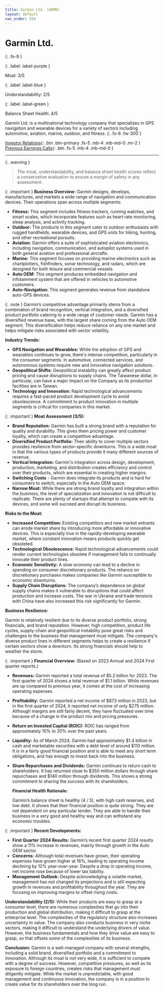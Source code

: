 ```yaml
---
title: Garmin Ltd. (GRMN)
layout: default
nav_order: 354
---
```


# Garmin Ltd.
{: .fs-9 }

{: .label .label-purple }

Moat: 3/5

{: .label .label-blue }

Understandability: 2/5

{: .label .label-green }

Balance Sheet Health: 4/5

Garmin Ltd. is a multinational technology company that specializes in GPS navigation and wearable devices for a variety of sectors including automotive, aviation, marine, outdoor, and fitness.
{: .fs-6 .fw-300 }

[Investor Relations](https://www.google.com/search?q=GRMN+investor+relations){: .btn .btn-primary .fs-5 .mb-4 .mb-md-0 .mr-2 }
[Previous Earnings Calls](https://discountingcashflows.com/company/GRMN/transcripts/){: .btn .fs-5 .mb-4 .mb-md-0 }

---

{: .warning }
>The moat, understandability, and balance sheet health scores reflect a conservative evaluation to ensure a margin of safety in any assessment.



{: .important }
**Business Overview:** Garmin designs, develops, manufactures, and markets a wide range of navigation and communication devices. Their operations span across multiple segments:
*   **Fitness:** This segment includes fitness trackers, running watches, and smart scales, which incorporate features such as heart rate monitoring, sleep analysis, and activity tracking.
*   **Outdoor:** The products in this segment cater to outdoor enthusiasts with rugged handhelds, wearable devices, and GPS units for hiking, hunting, and other recreational pursuits.
*   **Aviation:** Garmin offers a suite of sophisticated aviation electronics, including navigation, communication, and autopilot systems used in both general aviation and professional aircrafts.
*   **Marine:** This segment focuses on providing marine electronics such as chartplotters, fishfinders, sonar technology, and radars, which are designed for both leisure and commercial vessels.
*   **Auto OEM:** This segment produces embedded navigation and infotainment system that are offered in vehicles to automotive customers. 
*   **Auto-Navigation:** This segment generates revenue from standalone auto-GPS devices.
    
{: .note }
Garmin’s competitive advantage primarily stems from a combination of brand recognition, vertical integration, and a diversified product portfolio catering to a wide range of customer needs. Garmin has a diversified revenue base, with the largest share coming from the Auto OEM segment. This diversification helps reduce reliance on any one market and helps mitigate risks associated with sector volatility.

**Industry Trends:**

*   **GPS Navigation and Wearables:** While the adoption of GPS and wearables continues to grow, there's intense competition, particularly in the consumer segments. In automotive, connected services, and autonomous systems require new and innovative navigation solutions.
*  **Geopolitical Shifts:** Geopolitical instability can greatly affect product pricing and cause disruptions to supply chains. The Taiwanese dollar, in particular, can have a major impact on the Company as its production facilities are in Taiwan.
*   **Technology and Innovation:** Rapid technological advancements requires a fast-paced product development cycle to avoid obsolescence. A commitment to product innovation in multiple segments is critical for companies in this market.

{: .important }
**Moat Assessment (3/5):**
*  **Brand Reputation:** Garmin has built a strong brand with a reputation for quality and durability. This gives them pricing power and customer loyalty, which can create a competitive advantage.
*  **Diversified Product Portfolio:** Their ability to cover multiple sectors provides resilience from sector-specific downturns. This is a wide moat in that the various types of products provide it many different sources of revenue.
* **Vertical Integration:** Garmin's integration across design, development, production, marketing, and distribution creates efficiency and control over their products, which are essential in creating higher margins.
* **Switching Costs** - Garmin does integrate its products and is hard for consumers to switch, especially in the Auto OEM space. 
*   **Narrow Moat:** While there are strong brand loyalty and integration within the business, the level of specialization and innovation is not difficult to replicate. There are plenty of startups that attempt to compete with its devices, and some will succeed and disrupt its business. 

**Risks to the Moat:**
*   **Increased Competition:** Existing competitors and new market entrants can erode market share by introducing more affordable or innovative devices.  This is especially true in the rapidly-developing wearable market, where constant innovation means products quickly get obsoleted.
*  **Technological Obsolescence:** Rapid technological advancements could render current technologies obsolete if management fails to continually innovate their product lines.
* **Economic Sensitivity:** A slow economy can lead to a decline in spending on consumer discretionary products. The reliance on discretionary purchases makes companies like Garmin susceptible to economic downturns.
*   **Supply Chain Disruptions:** The company’s dependence on global supply chains makes it vulnerable to disruptions that could affect production and increase costs. The war in Ukraine and trade tensions with China have also increased this risk significantly for Garmin. 
   
   
    
**Business Resilience:**

Garmin is relatively resilient due to its diverse product portfolio, strong financials, and brand reputation. However, high competition, product life cycles, supply-chain and geopolitical instability pose great risks and challenges to the business that management must mitigate. The company's diverse product lines in different segments helps to create a resilience if certain sectors show a downturn. Its strong financials should help to weather the storm. 

{: .important }
**Financial Overview:** (Based on 2023 Annual and 2024 First quarter reports.)
*   **Revenues:** Garmin reported a total revenue of $5.2 billion for 2023. The first quarter of 2024 shows a total revenue of $1.1 billion. While revenues are up compared to previous year, it comes at the cost of increasing operating expenses.
*   **Profitability:** Garmin reported a net income of $873 million in 2023, but in the first quarter of 2024, it reported net income of only $275 million. Although margins are still fairly decent, they have fluctuated over time because of a change in the product mix and pricing pressures. 
*   **Return on Invested Capital (ROIC):** ROIC has ranged from approximately 10% to 20% over the past years.
*   **Liquidity:** As of March 2024, Garmin had approximately $1.4 billion in cash and marketable securities with a debt level of around $110 million. It is in a fairly good financial position and is able to meet any short term obligations, and has enough to invest back into the business.
*  **Share Repurchases and Dividends:** Garmin continues to return cash to shareholders. It has returned close to $350 million dollars through share repurchases and $140 million through dividends. This shows a strong commitment to sharing the success with its shareholders. 
  
   **Financial Health Rationale:**

   Garmin’s balance sheet is healthy (4 / 5), with high cash reserves, and low debt. It shows that their financial position is quite strong. They are not dependent on any particular lender. They are able to handle their business in a very good and healthy way and can withstand any economic troubles. 
  
{: .important }
**Recent Developments:**

*   **First Quarter 2024 Results:** Garmin’s recent first quarter 2024 results show a 11% increase in revenues, mainly through growth in the Auto OEM sector. 
*  **Concerns:** Although total revenues have grown, their operating expenses have grown higher at 16%, leading to operating income declining by 12% year-over-year. Despite a drop in operating income, net income rose because of lower tax liability.
*   **Management Outlook:** Despite acknowledging a volatile market, management has not changed its projections and is still expecting growth in revenues and profitability throughout the year. They are focusing on improving margins to offset rising costs.

**Understandability (2/5):**
While their products are easy to grasp at a consumer level, there are numerous complexities that go into their production and global distribution, making it difficult to grasp at the enterprise level. The complexities of the regulatory structure also increases uncertainty in value. The company also conducts business in very niche sectors, making it difficult to understand the underlying drivers of value. 
However, the business fundamentals and how they drive value are easy to grasp, so that offsets some of the complexities of its business.

**Conclusion:**
Garmin is a well-managed company with several strengths, including a solid brand, diversified portfolio and a commitment to innovation. Although its moat is not very wide, it is sufficient to compete with a degree of success. However, competitive pressures, as well as its exposure to foreign countries, creates risks that management must diligently mitigate.
While the market is unpredictable, with good management and continuous innovation, the company is in a position to create value for its shareholders over the long run.